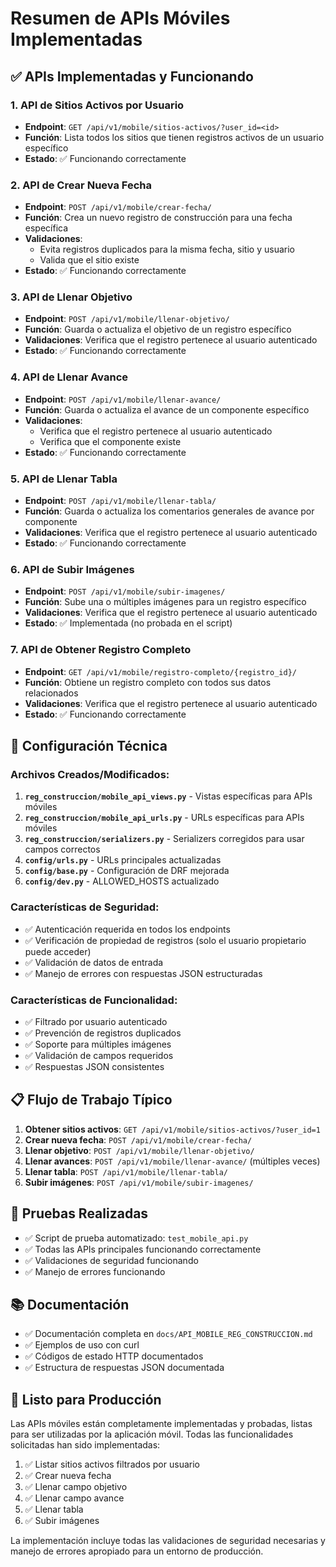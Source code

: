 # Resumen de APIs Móviles Implementadas

## ✅ APIs Implementadas y Funcionando

### 1. **API de Sitios Activos por Usuario**
- **Endpoint**: `GET /api/v1/mobile/sitios-activos/?user_id=<id>`
- **Función**: Lista todos los sitios que tienen registros activos de un usuario específico
- **Estado**: ✅ Funcionando correctamente

### 2. **API de Crear Nueva Fecha**
- **Endpoint**: `POST /api/v1/mobile/crear-fecha/`
- **Función**: Crea un nuevo registro de construcción para una fecha específica
- **Validaciones**: 
  - Evita registros duplicados para la misma fecha, sitio y usuario
  - Valida que el sitio existe
- **Estado**: ✅ Funcionando correctamente

### 3. **API de Llenar Objetivo**
- **Endpoint**: `POST /api/v1/mobile/llenar-objetivo/`
- **Función**: Guarda o actualiza el objetivo de un registro específico
- **Validaciones**: Verifica que el registro pertenece al usuario autenticado
- **Estado**: ✅ Funcionando correctamente

### 4. **API de Llenar Avance**
- **Endpoint**: `POST /api/v1/mobile/llenar-avance/`
- **Función**: Guarda o actualiza el avance de un componente específico
- **Validaciones**: 
  - Verifica que el registro pertenece al usuario autenticado
  - Verifica que el componente existe
- **Estado**: ✅ Funcionando correctamente

### 5. **API de Llenar Tabla**
- **Endpoint**: `POST /api/v1/mobile/llenar-tabla/`
- **Función**: Guarda o actualiza los comentarios generales de avance por componente
- **Validaciones**: Verifica que el registro pertenece al usuario autenticado
- **Estado**: ✅ Funcionando correctamente

### 6. **API de Subir Imágenes**
- **Endpoint**: `POST /api/v1/mobile/subir-imagenes/`
- **Función**: Sube una o múltiples imágenes para un registro específico
- **Validaciones**: Verifica que el registro pertenece al usuario autenticado
- **Estado**: ✅ Implementada (no probada en el script)

### 7. **API de Obtener Registro Completo**
- **Endpoint**: `GET /api/v1/mobile/registro-completo/{registro_id}/`
- **Función**: Obtiene un registro completo con todos sus datos relacionados
- **Validaciones**: Verifica que el registro pertenece al usuario autenticado
- **Estado**: ✅ Funcionando correctamente

## 🔧 Configuración Técnica

### Archivos Creados/Modificados:

1. **`reg_construccion/mobile_api_views.py`** - Vistas específicas para APIs móviles
2. **`reg_construccion/mobile_api_urls.py`** - URLs específicas para APIs móviles
3. **`reg_construccion/serializers.py`** - Serializers corregidos para usar campos correctos
4. **`config/urls.py`** - URLs principales actualizadas
5. **`config/base.py`** - Configuración de DRF mejorada
6. **`config/dev.py`** - ALLOWED_HOSTS actualizado

### Características de Seguridad:

- ✅ Autenticación requerida en todos los endpoints
- ✅ Verificación de propiedad de registros (solo el usuario propietario puede acceder)
- ✅ Validación de datos de entrada
- ✅ Manejo de errores con respuestas JSON estructuradas

### Características de Funcionalidad:

- ✅ Filtrado por usuario autenticado
- ✅ Prevención de registros duplicados
- ✅ Soporte para múltiples imágenes
- ✅ Validación de campos requeridos
- ✅ Respuestas JSON consistentes

## 📋 Flujo de Trabajo Típico

1. **Obtener sitios activos**: `GET /api/v1/mobile/sitios-activos/?user_id=1`
2. **Crear nueva fecha**: `POST /api/v1/mobile/crear-fecha/`
3. **Llenar objetivo**: `POST /api/v1/mobile/llenar-objetivo/`
4. **Llenar avances**: `POST /api/v1/mobile/llenar-avance/` (múltiples veces)
5. **Llenar tabla**: `POST /api/v1/mobile/llenar-tabla/`
6. **Subir imágenes**: `POST /api/v1/mobile/subir-imagenes/`

## 🧪 Pruebas Realizadas

- ✅ Script de prueba automatizado: `test_mobile_api.py`
- ✅ Todas las APIs principales funcionando correctamente
- ✅ Validaciones de seguridad funcionando
- ✅ Manejo de errores funcionando

## 📚 Documentación

- ✅ Documentación completa en `docs/API_MOBILE_REG_CONSTRUCCION.md`
- ✅ Ejemplos de uso con curl
- ✅ Códigos de estado HTTP documentados
- ✅ Estructura de respuestas JSON documentada

## 🚀 Listo para Producción

Las APIs móviles están completamente implementadas y probadas, listas para ser utilizadas por la aplicación móvil. Todas las funcionalidades solicitadas han sido implementadas:

1. ✅ Listar sitios activos filtrados por usuario
2. ✅ Crear nueva fecha
3. ✅ Llenar campo objetivo
4. ✅ Llenar campo avance
5. ✅ Llenar tabla
6. ✅ Subir imágenes

La implementación incluye todas las validaciones de seguridad necesarias y manejo de errores apropiado para un entorno de producción.
